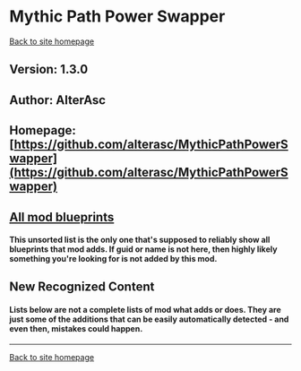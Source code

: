 # Mythic Path Power Swapper

[Back to site homepage](../README.md)

## Version: 1.3.0

## Author: AlterAsc

## Homepage: [https://github.com/alterasc/MythicPathPowerSwapper](https://github.com/alterasc/MythicPathPowerSwapper)

## [All mod blueprints](./AllBlueprints.md)

#### This unsorted list is the only one that's supposed to reliably show all blueprints that mod adds. If guid or name is not here, then highly likely something you're looking for is not added by this mod.

## New Recognized Content

#### **Lists below are not a complete lists of mod what adds or does**. They are just some of the additions that can be easily automatically detected - and even then, mistakes could happen.


___
[Back to site homepage](../README.md)
